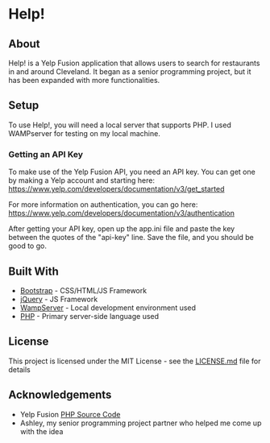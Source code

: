 # Help!

## About

Help! is a Yelp Fusion application that allows users to search for restaurants in and around Cleveland. It began as a senior programming project, but it has been expanded with more functionalities.

## Setup

To use Help!, you will need a local server that supports PHP. I used WAMPserver for testing on my local machine.

### Getting an API Key

To make use of the Yelp Fusion API, you need an API key. You can get one by making a Yelp account and starting here: https://www.yelp.com/developers/documentation/v3/get_started

For more information on authentication, you can go here: https://www.yelp.com/developers/documentation/v3/authentication

After getting your API key, open up the app.ini file and paste the key between the quotes of the "api-key" line. Save the file, and you should be good to go. 

## Built With

* [Bootstrap](https://getbootstrap.com/) - CSS/HTML/JS Framework
* [jQuery](https://jquery.com/) - JS Framework
* [WampServer](https://www.wampserver.com/en/) - Local development environment used
* [PHP](https://www.php.net/) - Primary server-side language used

## License

This project is licensed under the MIT License - see the [LICENSE.md](LICENSE) file for details

## Acknowledgements

* Yelp Fusion [PHP Source Code](https://github.com/Yelp/yelp-fusion/tree/master/fusion/php)
* Ashley, my senior programming project partner who helped me come up with the idea
